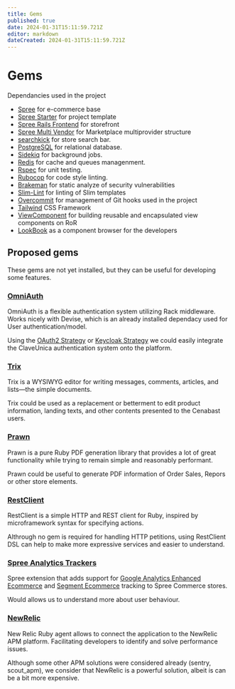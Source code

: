```yaml
---
title: Gems
published: true
date: 2024-01-31T15:11:59.721Z
editor: markdown
dateCreated: 2024-01-31T15:11:59.721Z
---
```


# Gems

Dependancies used in the project

* [Spree](https://github.com/spree/spree) for e-commerce base
* [Spree Starter](https://github.com/spree/spree_starter) for project template
* [Spree Rails Frontend](https://github.com/spree/spree_rails_frontend) for storefront
* [Spree Multi Vendor](https://github.com/spree-contrib/spree_multi_vendor) for Marketplace multiprovider structure
* [searchkick](https://github.com/ankane/searchkick) for store search bar.
* [PostgreSQL](https://www.postgresql.org/) for relational database.
* [Sidekiq](https://github.com/sidekiq/sidekiq) for background jobs.
* [Redis](https://redis.io/) for cache and queues managenment.
* [Rspec](https://rspec.info/) for unit testing.
* [Rubocop](https://github.com/rubocop/rubocop) for code style linting.
* [Brakeman](https://github.com/presidentbeef/brakeman) for static analyze of security vulnerabilities
* [Slim-Lint](https://github.com/sds/slim-lint) for linting of Slim templates
* [Overcommit](https://github.com/sds/overcommit) for management of Git hooks used in the project
* [Tailwind](https://github.com/rails/tailwindcss-rails) CSS Framework
* [ViewComponent](https://github.com/viewcomponent/view_component) for building reusable and encapsulated view components on RoR
* [LookBook](https://github.com/ViewComponent/lookbook) as a component browser for the developers

## Proposed gems

These gems are not yet installed, but they can be useful for developing some features.

### [OmniAuth](https://github.com/omniauth/omniauth)

OmniAuth is a flexible authentication system utilizing Rack middleware.
Works nicely with Devise, which is an already installed dependacy used for User authentication/model.

Using the [OAuth2 Strategy](https://github.com/omniauth/omniauth-oauth2) or [Keycloak Strategy](https://github.com/ccrockett/omniauth-keycloak) we could easily integrate the ClaveUnica authentication system onto the platform.


### [Trix](https://github.com/basecamp/trix)

Trix is a WYSIWYG editor for writing messages, comments, articles, and lists—the simple documents.

Trix could be used as a replacement or betterment to edit product information, landing texts, and other contents presented to the Cenabast users.

### [Prawn](https://github.com/prawnpdf/prawn)

Prawn is a pure Ruby PDF generation library that provides a lot of great functionality while trying to remain simple and reasonably performant.

Prawn could be useful to generate PDF information of Order Sales, Repors or other store elements.

### [RestClient](https://github.com/rest-client/rest-client)

RestClient is a simple HTTP and REST client for Ruby, inspired by microframework syntax for specifying actions.

Althrough no gem is required for handling HTTP petitions, using RestClient DSL can help to make more expressive services and easier to understand.

### [Spree Analytics Trackers](https://github.com/spree-contrib/spree_analytics_trackers)

Spree extension that adds support for [Google Analytics Enhanced Ecommerce](https://developers.google.com/analytics/devguides/collection/analyticsjs/enhanced-ecommerce) and [Segment Ecommerce](https://segment.com/docs/connections/spec/ecommerce/v2/) tracking to Spree Commerce stores.

Would allows us to understand more about user behaviour.

### [NewRelic](https://github.com/newrelic/newrelic-ruby-agent)

New Relic Ruby agent allows to connect the application to the NewRelic APM platform. Facilitating developers to identify and solve performance issues.

Although some other APM solutions were considered already (sentry, scout_apm), we consider that NewRelic is a powerful solution, albeit is can be a bit more expensive.